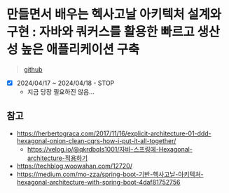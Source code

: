 # 만들면서 배우는 헥사고날 아키텍처 설계와 구현 : 자바와 쿼커스를 활용한 빠르고 생산성 높은 애플리케이션 구축

> [github](https://github.com/wikibook/dhaj)

- [x] 2024/04/17 ~ 2024/04/18 - STOP
  - 지금 당장 필요하진 않음...

## 참고

- <https://herbertograca.com/2017/11/16/explicit-architecture-01-ddd-hexagonal-onion-clean-cqrs-how-i-put-it-all-together/>
  - <https://velog.io/@qkrdbqls1001/자바-스프링에-Hexagonal-architecture-적용하기>
- <https://techblog.woowahan.com/12720/>
- <https://medium.com/mo-zza/spring-boot-기반-헥사고날-아키텍처-hexagonal-architecture-with-spring-boot-4daf81752756>
